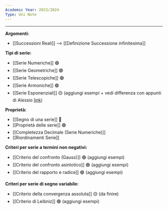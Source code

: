 ```yaml
---
Academic Year: 2023/2024
Type: Uni Note
---
```

---
**Argomenti:**
- [[Successioni Reali]] --> [[Definizione Successione infinitesima]]

**Tipi di serie:**
- [[Serie Numeriche]] 🟢
- [[Serie Geometriche]] 🟢
- [[Serie Telescopiche]] 🟢
- [[Serie Armoniche]] 🟢
- [[Serie Esponenziali]] 🟡 (aggiungi esempi + vedi differenza con appunti di Alessio [link](https://alem1105.github.io/Quartz/Secondo-Semestre/Calcolo-Integrale/Serie-Numeriche#serie-esponenziale))

**Proprietà:**
- [[Segno di una serie]] 🔴
- [[Proprietà delle serie]] 🟢
- [[Completezza Decimale (Serie Numeriche)]]
- [[Riordinamenti Serie]]

**Criteri per serie a termini non negativi:**
- [[Criterio del confronto (Gauss)]] 🟢 (aggiungi esempi)
- [[Criterio del confronto asintotico]] 🟢 (aggiungi esempi)
- [[Criterio del rapporto e radice]] 🟢 (aggiungi esempi)

**Criteri per serie di segno variabile:**
- [[Criterio della convergenza assoluta]] 🟡 (da finire)
- [[Criterio di Leibniz]] 🟢 (aggiungi esempi)





